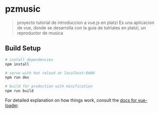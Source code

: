# pzmusic

> proyecto tutorial de introduccion a vue.js en platzi
>Es una aplicacion de vue, donde se desarrolla con la guia de tutriales en platzi, un reproductor de musica

## Build Setup

``` bash
# install dependencies
npm install

# serve with hot reload at localhost:8080
npm run dev

# build for production with minification
npm run build
```

For detailed explanation on how things work, consult the [docs for vue-loader](http://vuejs.github.io/vue-loader).
